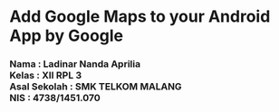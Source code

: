 # Add Google Maps to your Android App by Google

<h3>Nama          : Ladinar Nanda Aprilia<br>
Kelas         : XII RPL 3<br>
Asal Sekolah  : SMK TELKOM MALANG<br>
NIS           : 4738/1451.070<br></h3>

